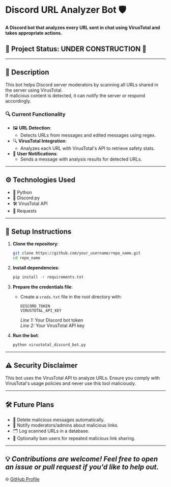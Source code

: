 # Discord URL Analyzer Bot 🛡️

**A Discord bot that analyzes every URL sent in chat using VirusTotal and takes appropriate actions.**

## 🚧 Project Status: UNDER CONSTRUCTION 🚧

---

## 📝 Description

This bot helps Discord server moderators by scanning all URLs shared in the server using VirusTotal.  
If malicious content is detected, it can notify the server or respond accordingly.

### 🔍 Current Functionality

- 🖼️ **URL Detection**:  
  - Detects URLs from messages and edited messages using regex.  
- 🔍 **VirusTotal Integration**:  
  - Analyzes each URL with VirusTotal's API to retrieve safety stats.  
- 📨 **User Notifications**:  
  - Sends a message with analysis results for detected URLs.  

---

## ⚙️ Technologies Used

- 🐍 Python  
- 🤖 Discord.py  
- 🛠️ VirusTotal API  
- 📡 Requests  

---

## 🚀 Setup Instructions

1. **Clone the repository**:  
    ```bash
    git clone https://github.com/your_username/repo_name.git
    cd repo_name
    ```

2. **Install dependencies**:  
    ```bash
    pip install -r requirements.txt
    ```
3. **Prepare the credentials file**:  
    - Create a `creds.txt` file in the root directory with:  
      ```
      DISCORD_TOKEN
      VIRUSTOTAL_API_KEY
      ```
      *Line 1:* Your Discord bot token  
      *Line 2:* Your VirusTotal API key  

4. **Run the bot**:  
    ```bash
    python virustotal_discord_bot.py
    ```
---

## ⚠️ Security Disclaimer

This bot uses the VirusTotal API to analyze URLs. Ensure you comply with VirusTotal's usage policies and never use this tool maliciously.  

---

## 🛠️ Future Plans

- 🛑 Delete malicious messages automatically.  
- 🚨 Notify moderators/admins about malicious links.  
- 🗂️ Log scanned URLs in a database.  
- 🚷 Optionally ban users for repeated malicious link sharing.  

---
💡 *Contributions are welcome! Feel free to open an issue or pull request if you'd like to help out.*
---

🌐 [GitHub Profile](https://github.com/Yajus114)
